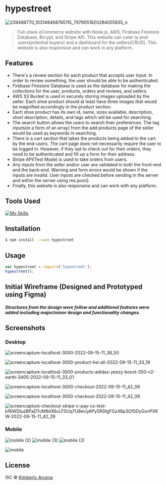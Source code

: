 # hypestreet 

![239486770_103148468765115_7979051820284055835_n](https://user-images.githubusercontent.com/70198061/190309748-185870b3-4ef5-4593-bf0a-131270f4846e.jpg)



> Full-stack eCommerce website with Node.js, AWS, Firebase Firestore Database, Bcrypt, and Stripe API. This website can cater to end-users(potential buyers) and a dashboard for the sellers(CRUD). This website is also responsive and can work in any platform.

## Features
* There's a review section for each product that accepts user input. In order to review something, the user should be able to be authenticated.
* Firebase Firestore Database is used as the database for making the collections for the user, products, orders and reviews, and sellers.
* AWS S3 Bucket is used in securely storing images uploaded by the seller. Each shoe product should at least have three images that would be magnified accordingly in the product section.
* Each shoe product has its own id, name, sizes available, description, short description, details, and tags which will be used for searching.  
* The search button allows the users to search their preferences. The tag inputs(in a form of an array) from the add products page of the seller would be used as keywords in searching. 
* There is a cart section that takes the products being added to the cart by the end-users. The cart page does not necessarily require the user to be logged in. However, if they opt to check out for their orders, they need to be authenticated and fill up a form for their address. 
* Stripe API(Test Mode) is used to take orders from users. 
* Any inputs from the seller and/or user are validated in both the front-end and the back-end. Warning and form errors would be shown if the inputs are invalid. User inputs are checked before sending in the server and within the server using res.json().
* Finally, this website is also responsive and can work with any platform.


## Tools Used 
[![My Skills](https://skillicons.dev/icons?i=html,css,js,nodejs,regex,firebase,aws,heroku,figma,vscode,git)](https://skillicons.dev)

## Installation

```sh
$ npm install --save hypestreet
```

## Usage

```js
var hypestreet = require('hypestreet');
hypestreet();
```

## Initial Wireframe (Designed and Prototyped using Figma)
##### Structures from the design were follow and additional features were added including major/minor design and functionality changes.


## Screenshots

### Desktop

![screencapture-localhost-3000-2022-09-15-11_36_50](https://user-images.githubusercontent.com/70198061/190308475-f9a48ec3-16c9-4b95-8663-87d4791cc3af.png)

![screencapture-localhost-3000-product-list-all-2022-09-15-11_33_19](https://user-images.githubusercontent.com/70198061/190308590-50edc88f-c462-4306-9c51-eedf34c6c691.png)

![screencapture-localhost-3000-products-adidas-yeezy-boost-350-v2-earth-3405-2022-09-15-11_33_01](https://user-images.githubusercontent.com/70198061/190308618-f998d536-a355-4d33-8d8f-446ac33e6280.png)

![screencapture-localhost-3000-checkout-2022-09-15-11_42_06](https://user-images.githubusercontent.com/70198061/190308988-a7ba5d39-87b7-47c4-b850-4d5f03b461e7.png)

![screencapture-localhost-3000-checkout-2022-09-15-11_42_06](https://user-images.githubusercontent.com/70198061/190309038-43a7af42-69df-4771-acbe-277fd3f67b95.png)


![screencapture-checkout-stripe-c-pay-cs-test-b16WDIuzBPaDTcM9dX6cLF5Uq7U8eUyAPy5RSfgFGz48p3GfSDyGxnPX8W-2022-09-15-11_42_39](https://user-images.githubusercontent.com/70198061/190309012-ad9273ff-746e-40e5-83ef-227bea3e498f.png)


### Mobile

![mobile (2)](https://user-images.githubusercontent.com/70198061/190309869-892179c7-821c-4a3b-857c-0daefa119a63.gif)
![mobile (3)](https://user-images.githubusercontent.com/70198061/190309916-585b009f-b145-4d82-a015-5f6771aab0a5.png)
![mobile (2)](https://user-images.githubusercontent.com/70198061/190309931-2f2ef331-877a-408d-b01e-029ac181301b.png)


![mobile](https://user-images.githubusercontent.com/70198061/190309904-462e2fa3-95c8-4b65-959a-1d40f872f1fd.png)


## License

ISC © [Kimberly Arcena](https://www.linkedin.com/in/kimberly-arcena/)
